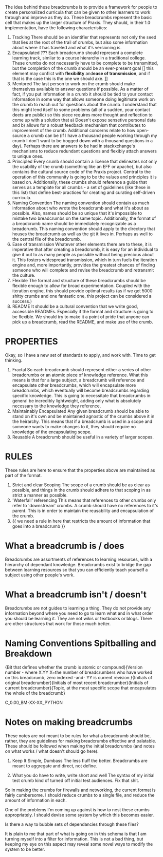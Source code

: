 The idea behind these breadcrumbs is to provide a framework for people to create personalized curricula that can be given to other learners to work through and improve as they do.  These breadcrumbs represent the basic cell that makes up the larger structure of Praxis.  They should, in their 1.0 implementation, have the following characteristics:

1. Tracking
There should be an identifier that represents not only the seed that lies at the root of the trail of crumbs, but also some information about where it has traveled and what it's versioning is.
2. Encapsulated ???
Each breadcrumb should represent a complete learning track, similar to a course hierarchy in a traditional college.  These crumbs do not necessarily have to be complete to be transmitted, but the completion of the crumb should be an ever-present goal [[ this element may conflict with **flexibility** and**ease of transmission**, and if that is the case this is the one we should axe. ]]
3. Mentored
The last person to work on the crumb should make themselves available to answer questions if possible.  As a matter of fact, if you put information in a crumb it should be tied to your contact information in some way that allows someone doing legitimate work on the crumb to reach out for questions about the crumb.  I understand that this might lend itself to some problems (all of a sudden, your contact deets are public) so this piece requires more thought and reflection to come up with a solution that a) Doesn't expose sensetive personal data and b) allows for a robust feedback mechanism that contributes to improvement of the crumb.  Additional concerns relate to how open-source a crumb can be (if I have a thousand people working through my crumb I don't want to be bogged down with a thousand questions in a day).  Perhaps there are answers to be had in stackxchange's mechanisms to reduce redundant questions and flexibly attach answers to unique ones.
4. Principled
Every crumb should contain a license that delineates not only the usability of the crumb (something like an EFF or apache), but also contains the cultural source code of the Praxis project.  Central to the operation of this community is going to be the values and principles it is based on.  Additionally, these crumbs should reference a guide that serves as a template for all crumbs - a set of guidelines (like these in this list) that define best-practices for creating and curating self-driven curricula.
5. Naming Convention
The naming convention should contain as much information about who wrote the breadcrumb and what it's about as possible.  Also, names should be so unique that it's impossible to mistake two breadcrumbs on the same topic.  Additionally, the format of a breadcrumb name should be immediately recognizable as a breadcrumb.  This naming convention should apply to the directory that houses the breadcrumb as well as the git it lives in.  Perhaps as well to the central file of the breadcrumb.
6. Ease of transmission
Whatever other elements there are to these, it is imperative that after creating a breadcrumb, it is easy for an individual to give it out to as many people as possible without being precious about it.  This fosters widespread transmission, which in turn fuels the iteration engine and, more importantly, provides the greatest chances of finding someone who will complete and revise the breadcrumb and retransmit the culture.
7. Flexible
The format and structure of these breadcrumbs should be flexible enough to allow for broad experimentation.  Coupled with the iteration engine, this should provide optimal results (as if we get 5000 shitty crumbs and one fantastic one, this project can be considered a success.)
8. README
It should be a cultural convention that we write good, accessible READMEs.  Especially if the format and structure is going to be flexible.  We should try to make it a point of pride that anyone can pick up a breadcrumb, read the README, and make use of the crumb.


# PROPERTIES
Okay, so I have a new set of standards to apply, and work with.  Time to get thinking.

1. Fractal
So each breadcrumb should represent either a series of other breadcrumbs or an atomic piece of knowledge reference.  What this means is that for a large subject, a breadcrumb will reference and encapsulate other breadcrumbs, which will encapsulate more breadcrumbs, which eventually will become breadcrumbs regarding specific knowledge.  This is going to necessitate that breadcrumbs in general be incredibly lightweight, adding only what is absolutely necessary to the knowledge they reference.
2. Maintainably Encapsulated
Any given breadcrumb should be able to stand on it's own and be maintained agnostic of the crumbs above it in the heirarchy.  This means that if a breadcrumb is used in a scope and someone wants to make changes to it, they should require no knowledge of the encapsulating scope.
3. Reusable
A breadcrumb should be useful in a variety of larger scopes.  

# RULES
These rules are here to ensure that the properties above are maintained as part of the format.

1. Strict and clear Scoping
The scope of a crumb should be as clear as possible, and things in the crumb should adhere to that scoping in as strict a manner as possible.
2. 'Waterfall' referencing
This means that references to other crumbs only refer to 'downstream' crumbs.  A crumb should have no references to it's parent.  This is in order to maintain the reusability and encapsulation of the crumb.
3. {{ we need a rule in here that restricts the amount of information that goes into a breadcrumb }}

# What a breadcrumb is / does
Breadcrumbs are assortments of references to learning resources, with a hierarchy of dependant knowledge.  Breadcrumbs exist to bridge the gap between learning resources so that you can efficiently teach yourself a subject using other people's work.

# What a breadcrumb isn't / doesn't
Breadcrumbs are not guides to learning a thing.  They do not provide any information beyond where you need to go to learn what and in what order you should be learning it.  They are not wikis or textbooks or blogs.  There are other structures that work for those much better.  

# Naming Conventions Spitballing and Breakdown
{Bit that defines whether the crumb is atomic or compound}{Version number - where X.YY X=the number of breadcrumbers who have worked on this breadcrumb, zero indexed -and- YY is current revision }{Initials of original breadcrumber}{Initials of most recent breadcrumber}{Initials of current breadcrumber}{Topic, at the most specific scope that encapsulates the whole of the breadcrumb}

C_0.00_BM-XX-XX_PYTHON

# Notes on making breadcrumbs
These notes are not meant to be rules for what a breadcrumb should be, rather, they are guidelines for making breadcrumbs effective and palatable.  These should be followed when making the initial breadcrumbs (and notes on what works / what doesn't should go here).

1. Keep It Simple, Dumbass
The less fluff the better.  Breadcrumbs are meant to aggregate and direct, not define.  

2. What you do have to write, write short and well
The syntax of my initial test crumb kind of turned off initial test audiences.  Fix that shit.


So in making the crumbs for firewalls and networking, the current format is fairly cumbersome.  I should reduce crumbs to a single file, and reduce the amount of information in each.

One of the problems I'm coming up against is how to nest these crumbs appropriately.  I should devise some system by which this becomes easier.

Is there a way to bubble sets of dependancies through these files?

It is plain to me that part of what is going on in this schema is that I am turning myself into a filter for information.  This is not a bad thing, but keeping my eye on this aspect may reveal some novel ways to modify the system to be better.
